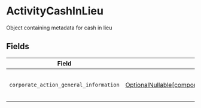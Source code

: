 # ActivityCashInLieu

Object containing metadata for cash in lieu


## Fields

| Field                                                                                                                                                              | Type                                                                                                                                                               | Required                                                                                                                                                           | Description                                                                                                                                                        |
| ------------------------------------------------------------------------------------------------------------------------------------------------------------------ | ------------------------------------------------------------------------------------------------------------------------------------------------------------------ | ------------------------------------------------------------------------------------------------------------------------------------------------------------------ | ------------------------------------------------------------------------------------------------------------------------------------------------------------------ |
| `corporate_action_general_information`                                                                                                                             | [OptionalNullable[components.ActivityCashInLieuCorporateActionGeneralInformation]](../../models/components/activitycashinlieucorporateactiongeneralinformation.md) | :heavy_minus_sign:                                                                                                                                                 | Common fields for corporate actions                                                                                                                                |